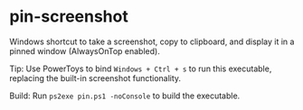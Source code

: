 # pin-screenshot
Windows shortcut to take a screenshot, copy to clipboard, and display it in a pinned window (AlwaysOnTop enabled).

Tip: Use PowerToys to bind `Windows + Ctrl + s` to run this executable, replacing the built-in screenshot functionality.

Build: Run `ps2exe pin.ps1 -noConsole` to build the executable.
